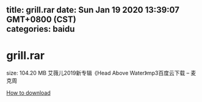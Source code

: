 
title: grill.rar
date: Sun Jan 19 2020 13:39:07 GMT+0800 (CST)    
categories: baidu
---

# grill.rar
size: 104.20 MB
 艾薇儿2019新专辑《Head Above Water》mp3百度云下载 – 麦克周
 

[How to download](https://bpcam.bemobtrk.com/go/2ceec3aa-1ca2-46d6-b9ff-aaa5c184517c?jno=1642)